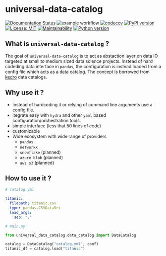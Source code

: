 # universal-data-catalog

[![Documentation Status](https://readthedocs.org/projects/universal-data-catalog/badge/?version=latest)](https://universal-data-catalog.readthedocs.io/en/latest/?badge=latest)
![example workflow](https://github.com/AnH0ang/universal-data-catalog/actions/workflows/github-actions-demo.yml/badge.svg)
[![codecov](https://codecov.io/gh/AnH0ang/universal-data-catalog/branch/github-actions-test/graph/badge.svg?token=UKXBKOXDVQ)](https://codecov.io/gh/AnH0ang/universal-data-catalog)
[![PyPI version](https://badge.fury.io/py/universal-data-catalog.svg)](https://badge.fury.io/py/universal-data-catalog)
[![License: MIT](https://img.shields.io/badge/License-MIT-yellow.svg)](https://github.com/AnH0ang/universal-data-catalog/blob/master/LICENCE)
[![Maintainability](https://api.codeclimate.com/v1/badges/b5bc602f4fb7c1132715/maintainability)](https://codeclimate.com/github/AnH0ang/universal-data-catalog/maintainability)
[![Python version](https://img.shields.io/badge/python->=3.7-blue.svg)](https://pypi.org/project/kedro/)

## What is `universal-data-catalog` ?

The goal of `universal-data-catalog` is to act as abstaction layer on data IO targeted at small to medium sized data science projects.
Instead of hard codeding data interface in `pandas`, the configuration is instead loaded from a config file which acts as a data catalog. The concept is borrowed from [kedro](https://github.com/quantumblacklabs/kedro) data catalogs.

## Why use it ?
* Instead of hardcoding it or relying of command line arguments use a config file.
* itegrate easy with `hydra` and other `yaml` based configuration/orchestration tools.
* simple interface (less that 50 lines of code)
* customizable
* Wide ecosystem with wide range of providers
    * `pandas`
    * `networkx`
    * `snowflake` (planned)
    * `azure blob` (planned)
    * `aws s3` (planned)

## How to use it ?

```yaml
# catalog.yml

titanic:
  filepath: titanic.csv
  type: pandas.CSVDataSet
  load_args:
    sep: ","
```

```python
# main.py

from universal_data_catalog.data_catalog import DataCatalog

catalog = DataCatalog("catalog.yml", conf)
titanic_df = catalog.load("titanic")
```
